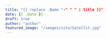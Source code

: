 ```yaml
---
title: "{{ replace .Name "-" " " | title }}"
date: {{ .Date }}
draft: true
author: "author"
featured_image: "/images/site/Satellit.jpg"
---
```


